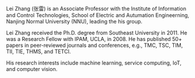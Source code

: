 Lei Zhang (张雷) is an Associate Professor with the Institute of Information and Control Technologies, School of Electric and Autumation Engineerning, Nanjing Normal University (NNU), leading the his group. 


Lei Zhang received the Ph.D. degree from Southeast University in 2011. He was a Research Fellow with IPAM, UCLA, in 2008. He has published 50+ papers in peer-reviewed journals and conferences, e.g., TMC, TSC, TIM, TII, TIE, THMS, and TETCI. 


His research interests include machine learning, service computing, IoT, and computer vision.

